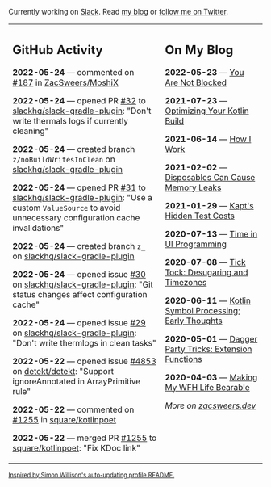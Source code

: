 Currently working on [Slack](https://slack.com/). Read [my blog](https://zacsweers.dev/) or [follow me on Twitter](https://twitter.com/ZacSweers).

<table><tr><td valign="top" width="60%">

## GitHub Activity
<!-- githubActivity starts -->
**2022-05-24** — commented on [#187](https://github.com/ZacSweers/MoshiX/issues/187#issuecomment-1136640105) in [ZacSweers/MoshiX](https://github.com/ZacSweers/MoshiX)

**2022-05-24** — opened PR [#32](https://github.com/slackhq/slack-gradle-plugin/pull/32) to [slackhq/slack-gradle-plugin](https://github.com/slackhq/slack-gradle-plugin): "Don't write thermals logs if currently cleaning"

**2022-05-24** — created branch `z/noBuildWritesInClean` on [slackhq/slack-gradle-plugin](https://github.com/slackhq/slack-gradle-plugin)

**2022-05-24** — opened PR [#31](https://github.com/slackhq/slack-gradle-plugin/pull/31) to [slackhq/slack-gradle-plugin](https://github.com/slackhq/slack-gradle-plugin): "Use a custom `ValueSource` to avoid unnecessary configuration cache invalidations"

**2022-05-24** — created branch `z_` on [slackhq/slack-gradle-plugin](https://github.com/slackhq/slack-gradle-plugin)

**2022-05-24** — opened issue [#30](https://github.com/slackhq/slack-gradle-plugin/issues/30) on [slackhq/slack-gradle-plugin](https://github.com/slackhq/slack-gradle-plugin): "Git status changes affect configuration cache"

**2022-05-24** — opened issue [#29](https://github.com/slackhq/slack-gradle-plugin/issues/29) on [slackhq/slack-gradle-plugin](https://github.com/slackhq/slack-gradle-plugin): "Don't write thermlogs in clean tasks"

**2022-05-22** — opened issue [#4853](https://github.com/detekt/detekt/issues/4853) on [detekt/detekt](https://github.com/detekt/detekt): "Support ignoreAnnotated in ArrayPrimitive rule"

**2022-05-22** — commented on [#1255](https://github.com/square/kotlinpoet/pull/1255#issuecomment-1133954979) in [square/kotlinpoet](https://github.com/square/kotlinpoet)

**2022-05-22** — merged PR [#1255](https://github.com/square/kotlinpoet/pull/1255) to [square/kotlinpoet](https://github.com/square/kotlinpoet): "Fix KDoc link"
<!-- githubActivity ends -->
</td><td valign="top" width="40%">

## On My Blog
<!-- blog starts -->
**2022-05-23** — [You Are Not Blocked](https://www.zacsweers.dev/you-are-not-blocked/)

**2021-07-23** — [Optimizing Your Kotlin Build](https://www.zacsweers.dev/optimizing-your-kotlin-build/)

**2021-06-14** — [How I Work](https://www.zacsweers.dev/how-i-work/)

**2021-02-02** — [Disposables Can Cause Memory Leaks](https://www.zacsweers.dev/disposables-can-cause-memory-leaks/)

**2021-01-29** — [Kapt's Hidden Test Costs](https://www.zacsweers.dev/kapts-hidden-test-costs/)

**2020-07-13** — [Time in UI Programming](https://www.zacsweers.dev/time-in-ui/)

**2020-07-08** — [Tick Tock: Desugaring and Timezones](https://www.zacsweers.dev/ticktock-desugaring-timezones/)

**2020-06-11** — [Kotlin Symbol Processing: Early Thoughts](https://www.zacsweers.dev/kotlin-symbol-processor-early-thoughts/)

**2020-05-01** — [Dagger Party Tricks: Extension Functions](https://www.zacsweers.dev/dagger-party-tricks-extension-functions/)

**2020-04-03** — [Making My WFH Life Bearable](https://www.zacsweers.dev/making-wfh-life-bearable/)
<!-- blog ends -->
_More on [zacsweers.dev](https://zacsweers.dev/)_
</td></tr></table>

<sub><a href="https://simonwillison.net/2020/Jul/10/self-updating-profile-readme/">Inspired by Simon Willison's auto-updating profile README.</a></sub>